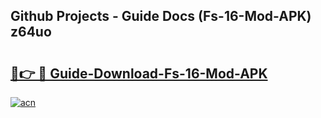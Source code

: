 ## Github Projects - Guide Docs (Fs-16-Mod-APK) z64uo

# <h2><a href="https://apkcomod.com?title=Fs-16-Mod-APK">🔗👉 🔴 Guide-Download-Fs-16-Mod-APK </a></h2>

[![acn](https://github.com/user-attachments/assets/0f9c940e-d8b0-45ae-aac7-cd30a18b3e1c)](https://apkcomod.com?title=Fs-16-Mod-APK)
